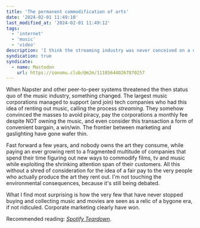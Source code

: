 ```yaml
---
title: 'The permanent commodification of arts'
date: '2024-02-01 11:49:10'
last_modified_at: '2024-02-01 11:49:12'
tags:
  - 'internet'
  - 'music'
  - 'video'
description: 'I think the streaming industry was never conceived on a decent business model. Its level of gaslighting is astonishing, and successful.'
syndication: true
syndicate:
  - name: Mastodon
    url: https://sonomu.club/@m2m/111856440267870257
---
```

When Napster and other peer-to-peer systems threatened the then  status quo of the music industry, something changed. The largest music corporations managed to support (and join) tech companies who had this idea of renting out music, calling the process _streaming_. They somehow convinced the masses to avoid piracy, pay the corporations a monthly fee despite NOT owning the music, and even consider this transaction a form of convenient bargain, a win/win. The frontier between marketing and gaslighting have gone wafer thin.

Fast forward a few years, and nobody owns the art they consume, while paying an ever growing rent to a fragmented multitude of companies that spend their time figuring out new ways to commodify films, tv and music while exploiting the shrinking attention span of their customers. All this without a shred of consideration for the idea of a fair pay to the very people who actually produce the art they rent out. I'm not touching the environmental consequences, because it's still being debated. 

What I find most surprising is how the very few that have never stopped buying and collecting music and movies are seen as a relic of a bygone era, if not ridiculed. Corporate marketing clearly have won.

Recommended reading: [_Spotify Teardown_](https://mitpress.mit.edu/9780262038904/spotify-teardown/).